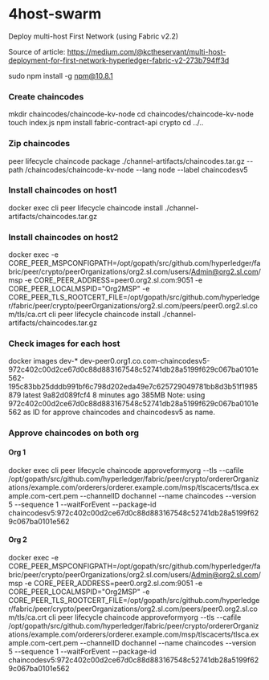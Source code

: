 # 4host-swarm
Deploy multi-host First Network (using Fabric v2.2)

Source of article: https://medium.com/@kctheservant/multi-host-deployment-for-first-network-hyperledger-fabric-v2-273b794ff3d

sudo npm install -g npm@10.8.1

### Create chaincodes
mkdir chaincodes/chaincode-kv-node
cd chaincodes/chaincode-kv-node
touch index.js
npm install fabric-contract-api crypto
cd ../..
### Zip chaincodes
peer lifecycle chaincode package ./channel-artifacts/chaincodes.tar.gz --path /chaincodes/chaincode-kv-node --lang node --label chaincodesv5
### Install chaincodes on host1
docker exec cli peer lifecycle chaincode install ./channel-artifacts/chaincodes.tar.gz
### Install chaincodes on host2
docker exec -e CORE_PEER_MSPCONFIGPATH=/opt/gopath/src/github.com/hyperledger/fabric/peer/crypto/peerOrganizations/org2.sl.com/users/Admin@org2.sl.com/msp -e CORE_PEER_ADDRESS=peer0.org2.sl.com:9051 -e CORE_PEER_LOCALMSPID="Org2MSP" -e CORE_PEER_TLS_ROOTCERT_FILE=/opt/gopath/src/github.com/hyperledger/fabric/peer/crypto/peerOrganizations/org2.sl.com/peers/peer0.org2.sl.com/tls/ca.crt cli peer lifecycle chaincode install ./channel-artifacts/chaincodes.tar.gz
### Check images for each host
docker images dev-*
dev-peer0.org1.co.com-chaincodesv5-972c402c00d2ce67d0c88d883167548c52741db28a5199f629c067ba0101e562-195c83bb25dddb991bf6c798d202eda49e7c625729049781bb8d3b51f1985879   latest    9a82d089fcf4   8 minutes ago   385MB
Note: using 972c402c00d2ce67d0c88d883167548c52741db28a5199f629c067ba0101e562 as ID for approve chaincodes and chaincodesv5 as name.
### Approve chaincodes on both org
#### Org 1
docker exec cli peer lifecycle chaincode approveformyorg --tls --cafile /opt/gopath/src/github.com/hyperledger/fabric/peer/crypto/ordererOrganizations/example.com/orderers/orderer.example.com/msp/tlscacerts/tlsca.example.com-cert.pem --channelID dochannel --name chaincodes --version 5 --sequence 1 --waitForEvent --package-id chaincodesv5:972c402c00d2ce67d0c88d883167548c52741db28a5199f629c067ba0101e562
#### Org 2
docker exec -e CORE_PEER_MSPCONFIGPATH=/opt/gopath/src/github.com/hyperledger/fabric/peer/crypto/peerOrganizations/org2.sl.com/users/Admin@org2.sl.com/msp -e CORE_PEER_ADDRESS=peer0.org2.sl.com:9051 -e CORE_PEER_LOCALMSPID="Org2MSP" -e CORE_PEER_TLS_ROOTCERT_FILE=/opt/gopath/src/github.com/hyperledger/fabric/peer/crypto/peerOrganizations/org2.sl.com/peers/peer0.org2.sl.com/tls/ca.crt cli peer lifecycle chaincode approveformyorg --tls --cafile /opt/gopath/src/github.com/hyperledger/fabric/peer/crypto/ordererOrganizations/example.com/orderers/orderer.example.com/msp/tlscacerts/tlsca.example.com-cert.pem --channelID dochannel --name chaincodes --version 5 --sequence 1 --waitForEvent --package-id chaincodesv5:972c402c00d2ce67d0c88d883167548c52741db28a5199f629c067ba0101e562